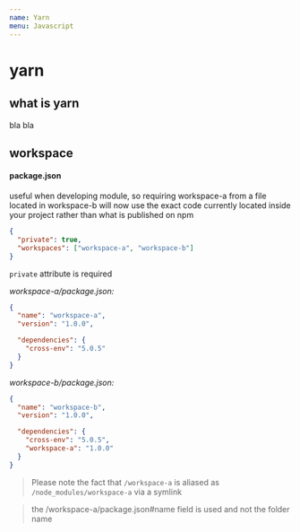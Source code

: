 ```yaml
---
name: Yarn
menu: Javascript
---
```



# yarn

## what is yarn
bla bla
## workspace

#### package.json

useful when developing module, so requiring workspace-a from a file located in workspace-b will now use the exact code currently located inside your project rather than what is published on npm

```json
{
  "private": true, 
  "workspaces": ["workspace-a", "workspace-b"]
}
```

`private` attribute is required

*workspace-a/package.json:*


```json
{
  "name": "workspace-a",
  "version": "1.0.0",

  "dependencies": {
    "cross-env": "5.0.5"
  }
}
```

*workspace-b/package.json:*

```json
{
  "name": "workspace-b",
  "version": "1.0.0",

  "dependencies": {
    "cross-env": "5.0.5",
    "workspace-a": "1.0.0"
  }
}
```

> Please note the fact that `/workspace-a` is aliased as `/node_modules/workspace-a` via a symlink

>  the /workspace-a/package.json#name field is used and not the folder name
